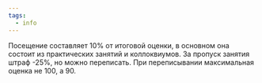 ```yaml
---
tags:
  - info
---
```

Посещение составляет 10% от итоговой оценки, в основном она состоит из практических занятий и коллоквиумов. За пропуск занятия штраф -25%, но можно переписать. При переписывании максимальная оценка не 100, а 90.